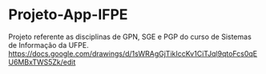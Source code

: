 # Projeto-App-IFPE
Projeto referente as disciplinas de GPN, SGE e PGP do curso de Sistemas de Informação da UFPE.
https://docs.google.com/drawings/d/1sWRAgGjTikIccKv1CiTJql9qtoFcs0qEU6MBxTWS5Zk/edit
